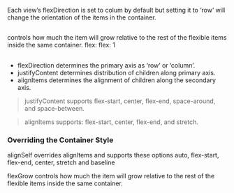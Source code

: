 
Each view’s flexDirection is set to colum by default but setting it to ‘row’ will change the orientation of the items in the container.
##
controls how much the item will grow relative to the rest of the flexible items inside the same container.
flex: <number>
flex: 1
##
* flexDirection determines the primary axis as ‘row’ or ‘column’.
* justifyContent determines distribution of children along primary axis.
* alignItems determines the alignment of children along the secondary axis.

> justifyContent supports flex-start, center, flex-end, space-around, and space-between.

> alignItems supports: flex-start, center, flex-end, and stretch.

### Overriding the Container Style
alignSelf overrides alignItems and supports these options auto, flex-start, flex-end, center, stretch and baseline

flexGrow controls how much the item will grow relative to the rest of the flexible items inside the same container.
